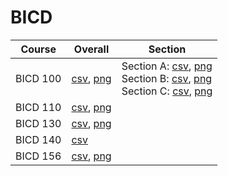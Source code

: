 # BICD

| Course | Overall | Section |
| ------ | ------- | ------- |
| BICD 100 | [csv](https://github.com/UCSD-Historical-Enrollment-Data/2023Fall/blob/main/overall/BICD%20100.csv), [png](https://raw.githubusercontent.com/UCSD-Historical-Enrollment-Data/2023Fall/main/plot_overall/BICD%20100.png) | Section A: [csv](https://github.com/UCSD-Historical-Enrollment-Data/2023Fall/blob/main/section/BICD%20100_A.csv), [png](https://raw.githubusercontent.com/UCSD-Historical-Enrollment-Data/2023Fall/main/plot_section/BICD%20100_A.png)<br>Section B: [csv](https://github.com/UCSD-Historical-Enrollment-Data/2023Fall/blob/main/section/BICD%20100_B.csv), [png](https://raw.githubusercontent.com/UCSD-Historical-Enrollment-Data/2023Fall/main/plot_section/BICD%20100_B.png)<br>Section C: [csv](https://github.com/UCSD-Historical-Enrollment-Data/2023Fall/blob/main/section/BICD%20100_C.csv), [png](https://raw.githubusercontent.com/UCSD-Historical-Enrollment-Data/2023Fall/main/plot_section/BICD%20100_C.png) |
| BICD 110 | [csv](https://github.com/UCSD-Historical-Enrollment-Data/2023Fall/blob/main/overall/BICD%20110.csv), [png](https://raw.githubusercontent.com/UCSD-Historical-Enrollment-Data/2023Fall/main/plot_overall/BICD%20110.png) |  |
| BICD 130 | [csv](https://github.com/UCSD-Historical-Enrollment-Data/2023Fall/blob/main/overall/BICD%20130.csv), [png](https://raw.githubusercontent.com/UCSD-Historical-Enrollment-Data/2023Fall/main/plot_overall/BICD%20130.png) |  |
| BICD 140 | [csv](https://github.com/UCSD-Historical-Enrollment-Data/2023Fall/blob/main/overall/BICD%20140.csv) |  |
| BICD 156 | [csv](https://github.com/UCSD-Historical-Enrollment-Data/2023Fall/blob/main/overall/BICD%20156.csv), [png](https://raw.githubusercontent.com/UCSD-Historical-Enrollment-Data/2023Fall/main/plot_overall/BICD%20156.png) |  |
